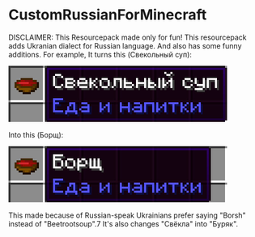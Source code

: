 # CustomRussianForMinecraft
  DISCLAIMER: This Resourcepack made only for fun!
This resourcepack adds Ukranian dialect for Russian language. And also has some funny additions.
For example,
It turns this (Свекольный суп):

<img src="images/beetrootsoup.jpg">
  
 Into this (Борщ):
 
<img src="images/borsch.jpg">
  
This made because of Russian-speak Ukrainians prefer saying "Borsh" instead of "Beetrootsoup".7
It's also changes "Свёкла" into "Буряк".
